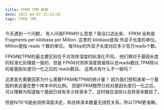 ```yaml
---
title: FPKM TPM 再探
date: 2021-04-07 15:53:03
tags: FPKM TPM
---
```


 今天遇到一个问题， 有人问我FPKM什么意思？我没口述出来。
FPKM 全称是 Fragments per kilobase per Million. 
这里的 kilobase是指 外显子长度的单位。
Million是指 reads 个数的单位。
每1kbp的外显子长度对应多少百万reads个数。

FPKM和TPM的最主要区别在于对测序深度的标准化不同。
他们俩对于基因长度的标准化处理是一致的，但是
FPKM对测序深度直接除以总reads数目,TPM除以的是基因长度归一化之后的 reads数目。
这两点有什么不一致吗？

这里首先需要回答为什么需要FPKM和TPM的统计量？
因为我们想知道某一个基因的表达量在整个样本中的比例。
但是FPKM既然已经对基因长度归一化之后，可以理解为知道每个基因已经有多少转录本了，这时候应该除以总转录本数目了。

但是N/10^6是由测序深度决定，和总转录本数量无线性关系。所以TPM更准确。

